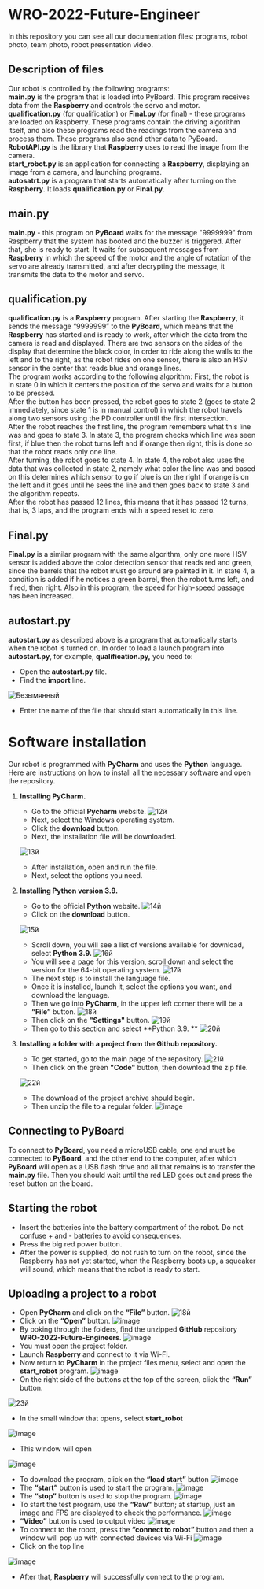 WRO-2022-Future-Engineer
===========================

In this repository you can see all our documentation files: programs, robot photo, team photo, robot presentation video.  

Description of files
---------------------------
Our robot is controlled by the following programs:  
**main.py** is the program that is loaded into PyBoard. This program receives data from the **Raspberry** and controls the servo and motor.  
**qualification.py** (for qualification) or **Final.py** (for final) - these programs are loaded on Raspberry. These programs contain the driving algorithm itself, and also these programs read the readings from the camera and process them. These programs also send other data to PyBoard.  
**RobotAPI.py** is the library that **Raspberry** uses to read the image from the camera.  
**start_robot.py** is an application for connecting a **Raspberry**, displaying an image from a camera, and launching programs.  
**autosatrt.py** is a program that starts automatically after turning on the **Raspberry**. It loads **qualification.py** or **Final.py**.  

main.py
---------------------------
**main.py** - this program on **PyBoard** waits for the message "9999999" from Raspberry that the system has booted and the buzzer is triggered. After that, she is ready to start. It waits for subsequent messages from **Raspberry** in which the speed of the motor and the angle of rotation of the servo are already transmitted, and after decrypting the message, it transmits the data to the motor and servo.

qualification.py
---------------------------
**qualification.py** is a **Raspberry** program. After starting the **Raspberry**, it sends the message “9999999” to the **PyBoard**, which means that the **Raspberry** has started and is ready to work, after which the data from the camera is read and displayed. There are two sensors on the sides of the display that determine the black color, in order to ride along the walls to the left and to the right, as the robot rides on one sensor, there is also an HSV sensor in the center that reads blue and orange lines.  
The program works according to the following algorithm:
First, the robot is in state 0 in which it centers the position of the servo and waits for a button to be pressed.  
After the button has been pressed, the robot goes to state 2 (goes to state 2 immediately, since state 1 is in manual control) in which the robot travels along two sensors using the PD controller until the first intersection.  
After the robot reaches the first line, the program remembers what this line was and goes to state 3. In state 3, the program checks which line was seen first, if blue then the robot turns left and if orange then right, this is done so that the robot reads only one line.  
After turning, the robot goes to state 4. In state 4, the robot also uses the data that was collected in state 2, namely what color the line was and based on this determines which sensor to go if blue is on the right if orange is on the left and it goes until he sees the line and then goes back to state 3 and the algorithm repeats.  
After the robot has passed 12 lines, this means that it has passed 12 turns, that is, 3 laps, and the program ends with a speed reset to zero.

Final.py
---------------------------
**Final.py** is a similar program with the same algorithm, only one more HSV sensor is added above the color detection sensor that reads red and green, since the barrels that the robot must go around are painted in it. In state 4, a condition is added if he notices a green barrel, then the robot turns left, and if red, then right. Also in this program, the speed for high-speed passage has been increased.

autostart.py
---------------------------
**autostart.py** as described above is a program that automatically starts when the robot is turned on. In order to load a launch program into **autostart.py**, for example, **qualification.py,** you need to:  
* Open the **autostart.py** file.
* Find the **import** line.


![Безымянный](https://user-images.githubusercontent.com/99865132/168015534-51dd1125-0522-4c75-b545-280dd4f46cd3.png)
* Enter the name of the file that should start automatically in this line.


Software installation
===========================
Our robot is programmed with **PyCharm** and uses the **Python** language. Here are instructions on how to install all the necessary software and open the repository.
1. **Installing PyCharm.**
	* Go to the official **Pycharm** website.
	![12й](https://user-images.githubusercontent.com/99865132/168006290-20d750a5-c94d-40dd-bf8e-92b863529f8f.png)
	* Next, select the Windows operating system.
	* Click the **download** button.
	* Next, the installation file will be downloaded.


	![13й](https://user-images.githubusercontent.com/99865132/168006320-a603946c-1eb0-498d-ba2a-ac392610b678.png)
	* After installation, open and run the file.
	* Next, select the options you need.
2. **Installing Python version 3.9.**
	* Go to the official **Python** website.
	![14й](https://user-images.githubusercontent.com/99865132/168006348-5e8710ac-00d2-4672-b926-e78335f867d2.png)
	* Click on the **download** button.


	![15й](https://user-images.githubusercontent.com/99865132/168006375-5048e824-c618-4d20-9937-26fa530af35a.png)
	* Scroll down, you will see a list of versions available for download, select **Python 3.9.**
	![16й](https://user-images.githubusercontent.com/99865132/168006407-58c166cb-3fab-46ab-8094-a12b762814be.png)
	* You will see a page for this version, scroll down and select the version for the 64-bit operating system.
	![17й](https://user-images.githubusercontent.com/99865132/168006434-e10061fc-f4fb-4eb0-85af-29714b226280.png)
	* The next step is to install the language file.
	* Once it is installed, launch it, select the options you want, and download the language.
	* Then we go into **PyCharm**, in the upper left corner there will be a **“File”** button.
	![18й](https://user-images.githubusercontent.com/99865132/168006479-0790610f-7114-4a1f-acc5-18fc41d6f2a8.png)
	* Then click on the **"Settings"** button.
	![19й](https://user-images.githubusercontent.com/99865132/168006522-b4163917-95d2-43b4-b8ac-4bbaf6a99552.png)
	* Then go to this section and select **Python 3.9.  **
	![20й](https://user-images.githubusercontent.com/99865132/168006543-17a017f4-9ad0-4116-b779-d18bc5f393ee.png)
	
3. **Installing a folder with a project from the Github repository.**
	* To get started, go to the main page of the repository.
	![21й](https://user-images.githubusercontent.com/99865132/168006584-5026761c-1cf1-4511-8c8e-3ddd3e328ff6.png)
	* Then click on the green **"Code"** button, then download the zip file.


	![22й](https://user-images.githubusercontent.com/99865132/168006608-5b2d6d7d-693d-419d-9645-345967b915c1.png)
	* The download of the project archive should begin.
	* Then unzip the file to a regular folder.
	![image](https://user-images.githubusercontent.com/99865132/168013974-a79810f4-d60a-42de-adf3-19209c9b8721.png)


Connecting to PyBoard
---------------------------
To connect to **PyBoard**, you need a microUSB cable, one end must be connected to **PyBoard**, and the other end to the computer, after which **PyBoard** will open as a USB flash drive and all that remains is to transfer the **main.py** file. Then you should wait until the red LED goes out and press the reset button on the board.

Starting the robot
---------------------------
* Insert the batteries into the battery compartment of the robot. Do not confuse + and - batteries to avoid consequences.
* Press the big red power button.
* After the power is supplied, do not rush to turn on the robot, since the Raspberry has not yet started, when the Raspberry boots up, a squeaker will sound, which means that the robot is ready to start.

Uploading a project to a robot
---------------------------
* Open **PyCharm** and click on the **“File”** button.
![18й](https://user-images.githubusercontent.com/99865132/168006479-0790610f-7114-4a1f-acc5-18fc41d6f2a8.png)
* Click on the **“Open”** button.
![image](https://user-images.githubusercontent.com/99865132/168014556-9d52b9d5-df75-4ab7-8ae9-10c3529c0a0a.png)
* By poking through the folders, find the unzipped **GitHub** repository **WRO-2022-Future-Engineers**.
![image](https://user-images.githubusercontent.com/99865132/168015700-e785c8f4-9d19-4207-8f51-e97e365ab069.png)
* You must open the project folder.
* Launch **Raspberry** and connect to it via Wi-Fi.
* Now return to **PyCharm** in the project files menu, select and open the **start_robot** program.
![image](https://user-images.githubusercontent.com/99865132/168015999-05a4f1a2-c0e1-4568-b873-1c8687272920.png)
* On the right side of the buttons at the top of the screen, click the **“Run”** button.


![23й](https://user-images.githubusercontent.com/99865132/168016170-a953aee0-f539-4c81-955a-6c0ce166a7fe.png)
* In the small window that opens, select **start_robot**


![image](https://user-images.githubusercontent.com/99865132/168016282-2e53acec-6b26-42a3-96ac-a8fa1d6cd929.png)
* This window will open


![image](https://user-images.githubusercontent.com/99865132/168017318-6276e432-869f-4ff4-b523-548920565a0f.png)
* To download the program, click on the **“load start”** button
![image](https://user-images.githubusercontent.com/99865132/168017359-d755c6bf-7d9f-4584-9ce2-bbf7d8e6f1e4.png)
* The **“start”** button is used to start the program.
![image](https://user-images.githubusercontent.com/99865132/168017416-add425a2-c137-4b5e-a4cf-a455f787f0d6.png)
* The **“stop”** button is used to stop the program.
![image](https://user-images.githubusercontent.com/99865132/168017455-b3ae978a-d458-4afc-a7c1-c87898680699.png)
* To start the test program, use the **“Raw”** button; at startup, just an image and FPS are displayed to check the performance.
![image](https://user-images.githubusercontent.com/99865132/168017603-62b039e3-7b37-4ff1-8492-da1be4916322.png)
* **“Video”** button is used to output video
![image](https://user-images.githubusercontent.com/99865132/168017679-6458132b-4aca-41cb-942b-4bedf91158bd.png)
* To connect to the robot, press the **“connect to robot”** button and then a window will pop up with connected devices via Wi-Fi
![image](https://user-images.githubusercontent.com/99865132/168017717-5e7effe9-31f0-470d-89bb-933b0b58b37e.png)
* Click on the top line


![image](https://user-images.githubusercontent.com/99865132/168017830-fc9c3bbd-1db9-4b84-b633-ab05b43c246c.png)
* After that, **Raspberry** will successfully connect to the program.
